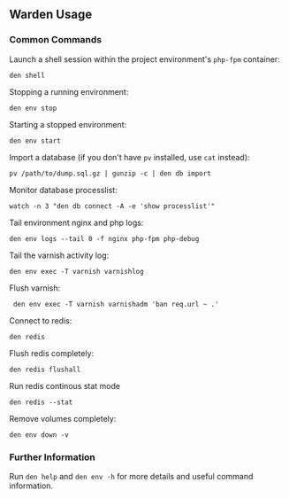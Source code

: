 ## Warden Usage

### Common Commands

Launch a shell session within the project environment's `php-fpm` container:

    den shell

Stopping a running environment:

    den env stop

Starting a stopped environment:

    den env start

Import a database (if you don't have `pv` installed, use `cat` instead):

    pv /path/to/dump.sql.gz | gunzip -c | den db import

Monitor database processlist:

    watch -n 3 "den db connect -A -e 'show processlist'"

Tail environment nginx and php logs:

    den env logs --tail 0 -f nginx php-fpm php-debug

Tail the varnish activity log:

    den env exec -T varnish varnishlog

Flush varnish:

     den env exec -T varnish varnishadm 'ban req.url ~ .' 

Connect to redis:

    den redis

Flush redis completely:

    den redis flushall

Run redis continous stat mode

    den redis --stat

Remove volumes completely:

    den env down -v

### Further Information

Run `den help` and `den env -h` for more details and useful command information.
